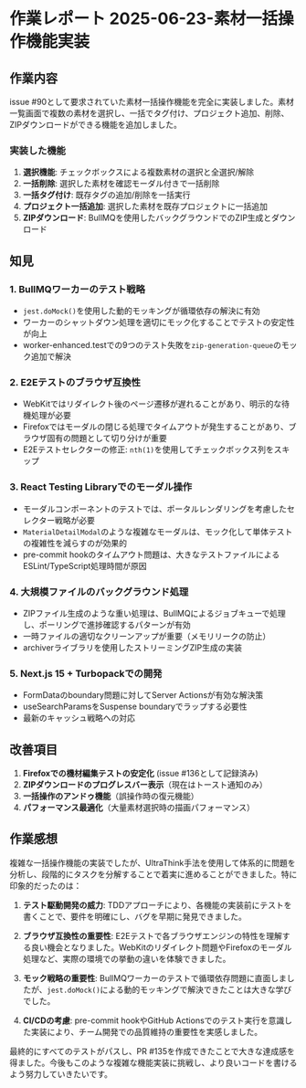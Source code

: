 # 作業レポート 2025-06-23-素材一括操作機能実装

## 作業内容

issue #90として要求されていた素材一括操作機能を完全に実装しました。素材一覧画面で複数の素材を選択し、一括でタグ付け、プロジェクト追加、削除、ZIPダウンロードができる機能を追加しました。

### 実装した機能

1. **選択機能**: チェックボックスによる複数素材の選択と全選択/解除
2. **一括削除**: 選択した素材を確認モーダル付きで一括削除
3. **一括タグ付け**: 既存タグの追加/削除を一括実行
4. **プロジェクト一括追加**: 選択した素材を既存プロジェクトに一括追加
5. **ZIPダウンロード**: BullMQを使用したバックグラウンドでのZIP生成とダウンロード

## 知見

### 1. BullMQワーカーのテスト戦略

- `jest.doMock()`を使用した動的モッキングが循環依存の解決に有効
- ワーカーのシャットダウン処理を適切にモック化することでテストの安定性が向上
- worker-enhanced.testでの9つのテスト失敗を`zip-generation-queue`のモック追加で解決

### 2. E2Eテストのブラウザ互換性

- WebKitではリダイレクト後のページ遷移が遅れることがあり、明示的な待機処理が必要
- Firefoxではモーダルの閉じる処理でタイムアウトが発生することがあり、ブラウザ固有の問題として切り分けが重要
- E2Eテストセレクターの修正: `nth(1)`を使用してチェックボックス列をスキップ

### 3. React Testing Libraryでのモーダル操作

- モーダルコンポーネントのテストでは、ポータルレンダリングを考慮したセレクター戦略が必要
- `MaterialDetailModal`のような複雑なモーダルは、モック化して単体テストの複雑性を減らすのが効果的
- pre-commit hookのタイムアウト問題は、大きなテストファイルによるESLint/TypeScript処理時間が原因

### 4. 大規模ファイルのバックグラウンド処理

- ZIPファイル生成のような重い処理は、BullMQによるジョブキューで処理し、ポーリングで進捗確認するパターンが有効
- 一時ファイルの適切なクリーンアップが重要（メモリリークの防止）
- archiverライブラリを使用したストリーミングZIP生成の実装

### 5. Next.js 15 + Turbopackでの開発

- FormDataのboundary問題に対してServer Actionsが有効な解決策
- useSearchParamsをSuspense boundaryでラップする必要性
- 最新のキャッシュ戦略への対応

## 改善項目

1. **Firefoxでの機材編集テストの安定化** (issue #136として記録済み)
2. **ZIPダウンロードのプログレスバー表示**（現在はトースト通知のみ）
3. **一括操作のアンドゥ機能**（誤操作時の復元機能）
4. **パフォーマンス最適化**（大量素材選択時の描画パフォーマンス）

## 作業感想

複雑な一括操作機能の実装でしたが、UltraThink手法を使用して体系的に問題を分析し、段階的にタスクを分解することで着実に進めることができました。特に印象的だったのは：

1. **テスト駆動開発の威力**: TDDアプローチにより、各機能の実装前にテストを書くことで、要件を明確にし、バグを早期に発見できました。

2. **ブラウザ互換性の重要性**: E2Eテストで各ブラウザエンジンの特性を理解する良い機会となりました。WebKitのリダイレクト問題やFirefoxのモーダル処理など、実際の環境での挙動の違いを体験できました。

3. **モック戦略の重要性**: BullMQワーカーのテストで循環依存問題に直面しましたが、`jest.doMock()`による動的モッキングで解決できたことは大きな学びでした。

4. **CI/CDの考慮**: pre-commit hookやGitHub Actionsでのテスト実行を意識した実装により、チーム開発での品質維持の重要性を実感しました。

最終的にすべてのテストがパスし、PR #135を作成できたことで大きな達成感を得ました。今後もこのような複雑な機能実装に挑戦し、より良いコードを書けるよう努力していきたいです。
